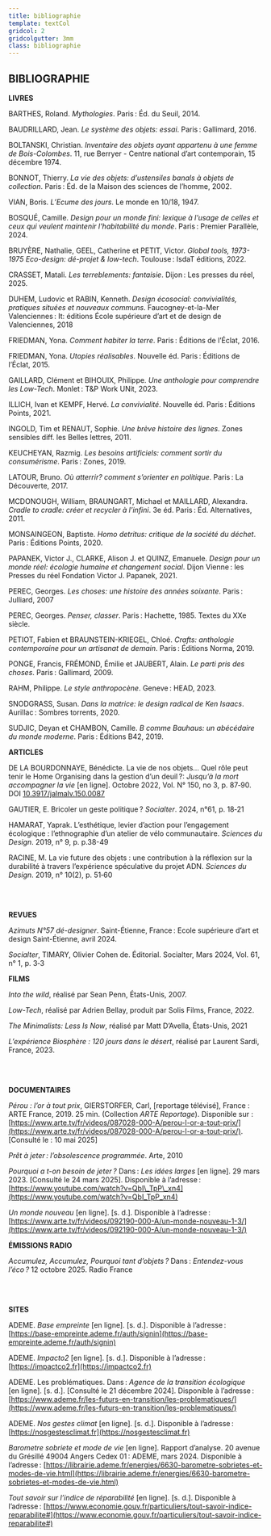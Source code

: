 ```yaml
---
title: bibliographie
template: textCol
gridcol: 2
gridcolgutter: 3mm
class: bibliographie
---
```

## BIBLIOGRAPHIE

<breakpage>

**LIVRES**

BARTHES, Roland. _Mythologies_. Paris : Éd. du Seuil, 2014.

BAUDRILLARD, Jean. _Le système des objets: essai_. Paris : Gallimard, 2016.

BOLTANSKI, Christian. _Inventaire des objets ayant appartenu à une femme de Bois-Colombes_. 11, rue Berryer - Centre national d’art contemporain, 15 décembre 1974.

BONNOT, Thierry. _La vie des objets: d’ustensiles banals à objets de collection_. Paris : Éd. de la Maison des sciences de l’homme, 2002.

VIAN, Boris. _L’Ecume des jours_. Le monde en 10/18, 1947.

BOSQUÉ, Camille. _Design pour un monde fini: lexique à l’usage de celles et ceux qui veulent maintenir l’habitabilité du monde_. Paris : Premier Parallèle, 2024.

BRUYÈRE, Nathalie, GEEL, Catherine et PETIT, Victor. _Global tools, 1973-1975 Eco-design: dé-projet & low-tech_. Toulouse : IsdaT éditions, 2022.

CRASSET, Matali. _Les terreblements: fantaisie_. Dijon : Les presses du réel, 2025.

DUHEM, Ludovic et RABIN, Kenneth. _Design écosocial: convivialités, pratiques situées et nouveaux communs_. Faucogney-et-la-Mer Valenciennes : It: éditions École supérieure d’art et de design de Valenciennes, 2018

FRIEDMAN, Yona. _Comment habiter la terre_. Paris : Éditions de l’Éclat, 2016.

FRIEDMAN, Yona. _Utopies réalisables_. Nouvelle éd. Paris : Éditions de l’Éclat, 2015.

GAILLARD, Clément et BIHOUIX, Philippe. _Une anthologie pour comprendre les Low-Tech_. Monlet : T&P Work UNit, 2023.

ILLICH, Ivan et KEMPF, Hervé. _La convivialité_. Nouvelle éd. Paris : Éditions Points, 2021.

INGOLD, Tim et RENAUT, Sophie. _Une brève histoire des lignes_. Zones sensibles diff. les Belles lettres, 2011.

KEUCHEYAN, Razmig. _Les besoins artificiels: comment sortir du consumérisme_. Paris : Zones, 2019.

LATOUR, Bruno. _Où atterrir? comment s’orienter en politique_. Paris : La Découverte, 2017.

MCDONOUGH, William, BRAUNGART, Michael et MAILLARD, Alexandra. _Cradle to cradle: créer et recycler à l’infini_. 3e éd. Paris : Éd. Alternatives, 2011.

MONSAINGEON, Baptiste. _Homo detritus: critique de la société du déchet_. Paris : Éditions Points, 2020.

PAPANEK, Victor J., CLARKE, Alison J. et QUINZ, Emanuele. _Design pour un monde réel: écologie humaine et changement social_. Dijon Vienne : les Presses du réel Fondation Victor J. Papanek, 2021.

PEREC, Georges. _Les choses: une histoire des années soixante_. Paris : Julliard, 2007

PEREC, Georges. _Penser, classer_. Paris : Hachette, 1985. Textes du XXe siècle.

PETIOT, Fabien et BRAUNSTEIN-KRIEGEL, Chloé. _Crafts: anthologie contemporaine pour un artisanat de demain_. Paris : Éditions Norma, 2019.

PONGE, Francis, FRÉMOND, Émilie et JAUBERT, Alain. _Le parti pris des choses_. Paris : Gallimard, 2009.

RAHM, Philippe. _Le style anthropocène_. Geneve : HEAD, 2023.

SNODGRASS, Susan. _Dans la matrice: le design radical de Ken Isaacs_. Aurillac : Sombres torrents, 2020.

SUDJIC, Deyan et CHAMBON, Camille. _B comme Bauhaus: un abécédaire du monde moderne_. Paris : Éditions B42, 2019.

<breakpage>

**ARTICLES**

DE LA BOURDONNAYE, Bénédicte. La vie de nos objets… Quel rôle peut tenir le Home Organising dans la gestion d’un deuil ?: _Jusqu’à la mort accompagner la vie_ \[en ligne\]. Octobre 2022, Vol. N° 150, no 3, p. 87‑90. DOI [10.3917/jalmalv.150.0087](https://doi.org/10.3917/jalmalv.150.0087)

GAUTIER, E. Bricoler un geste politique ? _Socialter_. 2024, n°61, p. 18‑21

HAMARAT, Yaprak. L’esthétique, levier d’action pour l’engagement écologique : l’ethnographie d’un atelier de vélo communautaire. _Sciences du Design_. 2019, n° 9, p. p.38-49

RACINE, M. La vie future des objets : une contribution à la réflexion sur la durabilité à travers l’expérience spéculative du projet ADN. _Sciences du Design_. 2019, n° 10(2), p. 51‑60

  <br>
  <br>

**REVUES**

_Azimuts N°57 dé-designer_. Saint-Étienne, France : Ecole supérieure d’art et design Saint-Étienne, avril 2024.

_Socialter_, TIMARY, Olivier Cohen de. Éditorial. Socialter, Mars 2024, Vol. 61, n° 1, p. 3‑3

**FILMS**

_Into the wild_, réalisé par Sean Penn, États-Unis, 2007.

_Low-Tech_, réalisé par Adrien Bellay, produit par Solis Films, France, 2022.

_The Minimalists: Less Is Now_, réalisé par Matt D’Avella, États-Unis, 2021

_L’expérience Biosphère : 120 jours dans le désert_, réalisé par Laurent Sardi, France, 2023.

  <br>
  <br>

**DOCUMENTAIRES**

_Pérou : l’or à tout prix_, GIERSTORFER, Carl, \[reportage télévisé\], France : ARTE France, 2019. 25 min. (Collection _ARTE Reportage_). Disponible sur : [https://www.arte.tv/fr/videos/087028-000-A/perou-l-or-a-tout-prix/](https://www.arte.tv/fr/videos/087028-000-A/perou-l-or-a-tout-prix/). \[Consulté le : 10 mai 2025\]

_Prêt à jeter : l’obsolescence programmée_. Arte, 2010

_Pourquoi a t-on besoin de jeter ?_ Dans : _Les idées larges_ \[en ligne\]. 29 mars 2023. \[Consulté le 24 mars 2025\]. Disponible à l’adresse : [https://www.youtube.com/watch?v=QbI\_TpP\_xn4](https://www.youtube.com/watch?v=QbI_TpP_xn4)

_Un monde nouveau_ \[en ligne\]. \[s. d.\]. Disponible à l’adresse : [https://www.arte.tv/fr/videos/092190-000-A/un-monde-nouveau-1-3/](https://www.arte.tv/fr/videos/092190-000-A/un-monde-nouveau-1-3/)

**ÉMISSIONS RADIO**

_Accumulez, Accumulez, Pourquoi tant d’objets ?_ Dans : _Entendez-vous l’éco ?_ 12 octobre 2025. Radio France

  <br>
  <br>

**SITES**

ADEME. _Base empreinte_ \[en ligne\]. \[s. d.\]. Disponible à l’adresse : [https://base-empreinte.ademe.fr/auth/signin](https://base-empreinte.ademe.fr/auth/signin)

ADEME. _Impacto2_ \[en ligne\]. \[s. d.\]. Disponible à l’adresse : [https://impactco2.fr](https://impactco2.fr)

ADEME. Les problématiques. Dans : _Agence de la transition écologique_ \[en ligne\]. \[s. d.\]. \[Consulté le 21 décembre 2024\]. Disponible à l’adresse : [https://www.ademe.fr/les-futurs-en-transition/les-problematiques/](https://www.ademe.fr/les-futurs-en-transition/les-problematiques/)

ADEME. _Nos gestes climat_ \[en ligne\]. \[s. d.\]. Disponible à l’adresse : [https://nosgestesclimat.fr](https://nosgestesclimat.fr)

_Barometre sobriete et mode de vie_ \[en ligne\]. Rapport d’analyse. 20 avenue du Grésillé 49004 Angers Cedex 01 : ADEME, mars 2024. Disponible à l’adresse : [https://librairie.ademe.fr/energies/6630-barometre-sobrietes-et-modes-de-vie.html](https://librairie.ademe.fr/energies/6630-barometre-sobrietes-et-modes-de-vie.html)

_Tout savoir sur l’indice de réparabilité_ \[en ligne\]. \[s. d.\]. Disponible à l’adresse : [https://www.economie.gouv.fr/particuliers/tout-savoir-indice-reparabilite#](https://www.economie.gouv.fr/particuliers/tout-savoir-indice-reparabilite#)